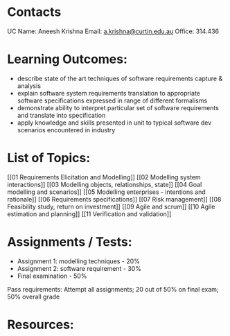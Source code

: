 # Contacts
UC Name: Aneesh Krishna
Email: a.krishna@curtin.edu.au
Office: 314.436

# Learning Outcomes:
- describe state of the art techniques of software requirements capture & analysis
- explain software system requirements translation to appropriate software specifications expressed in range of different formalisms
- demonstrate ability to interpret particular set of software requirements and translate into specification
- apply knowledge and skills presented in unit to typical software dev scenarios encountered in industry
# List of Topics:
[[01 Requirements Elicitation and Modelling]]
[[02 Modelling system interactions]]
[[03 Modelling objects, relationships, state]]
[[04 Goal modelling and scenarios]]
[[05 Modelling enterprises - intentions and rationale]]
[[06 Requirements specifications]]
[[07 Risk management]]
[[08 Feasibility study, return on investment]]
[[09 Agile and scrum]]
[[10 Agile estimation and planning]]
[[11 Verification and validation]]
# Assignments / Tests:
- Assignment 1: modelling techniques - 20%
- Assignment 2: software requirement - 30%
- Final examination - 50%

Pass requirements: Attempt all assignments; 20 out of 50% on final exam; 50% overall grade
# Resources:

